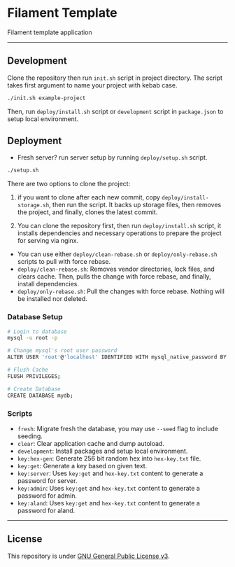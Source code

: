 # Filament Template

Filament template application

---

## Development

Clone the repository then run `init.sh` script in project directory. The script
takes first argument to name your project with kebab case.

```bash
./init.sh example-project
```

Then, run `deploy/install.sh` script or `development` script in `package.json`
to setup local environment.

## Deployment

- Fresh server? run server setup by running `deploy/setup.sh` script.

```bash
./setup.sh
```

There are two options to clone the project:

1. if you want to clone after each new commit, copy `deploy/install-storage.sh`,
   then run the script. It backs up storage files, then removes the project, and
   finally, clones the latest commit.

2. You can clone the repository first, then run `deploy/install.sh` script, it
   installs dependencies and necessary operations to prepare the project for
   serving via nginx.

- You can use either `deploy/clean-rebase.sh` or `deploy/only-rebase.sh` scripts
  to pull with force rebase.
- `deploy/clean-rebase.sh`: Removes vendor directories, lock files, and clears
  cache. Then, pulls the change with force rebase, and finally, install
  dependencies.
- `deploy/only-rebase.sh`: Pull the changes with force rebase. Nothing will be
  installed nor deleted.

### Database Setup

```bash
# Login to database
mysql -u root -p

# Change mysql's root user password
ALTER USER 'root'@'localhost' IDENTIFIED WITH mysql_native_password BY 'Your Password';

# Flush Cache
FLUSH PRIVILEGES;

# Create Database
CREATE DATABASE mydb;
```

### Scripts

- `fresh`: Migrate fresh the database, you may use `--seed` flag to include
  seeding.
- `clear`: Clear application cache and dump autoload.
- `development`: Install packages and setup local environment.
- `key:hex-gen`: Generate 256 bit random hex into `hex-key.txt` file.
- `key:get`: Generate a key based on given text.
- `key:server`: Uses `key:get` and `hex-key.txt` content to generate a password
  for server.
- `key:admin`: Uses `key:get` and `hex-key.txt` content to generate a password
  for admin.
- `key:aland`: Uses `key:get` and `hex-key.txt` content to generate a password
  for aland.

---

## License

This repository is under [GNU General Public License v3](/LICENSE).
